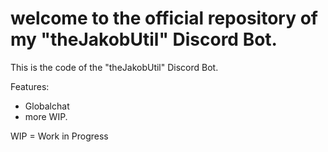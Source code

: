 # welcome to the official repository of my "theJakobUtil" Discord Bot.
This is the code of the "theJakobUtil" Discord Bot.

Features:
- Globalchat
- more WIP.

WIP = Work in Progress
